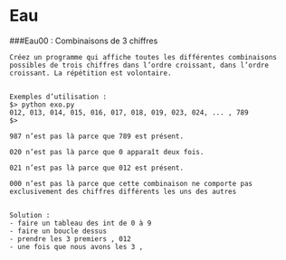 # Eau

###Eau00 : Combinaisons de 3 chiffres
    
    Créez un programme qui affiche toutes les différentes combinaisons possibles de trois chiffres dans l’ordre croissant, dans l’ordre croissant. La répétition est volontaire.
    
    
    Exemples d’utilisation :
    $> python exo.py
    012, 013, 014, 015, 016, 017, 018, 019, 023, 024, ... , 789
    $>
    
    987 n’est pas là parce que 789 est présent.
    
    020 n’est pas là parce que 0 apparaît deux fois.
    
    021 n’est pas là parce que 012 est présent.
    
    000 n’est pas là parce que cette combinaison ne comporte pas exclusivement des chiffres différents les uns des autres


    Solution :
    - faire un tableau des int de 0 à 9
    - faire un boucle dessus 
    - prendre les 3 premiers , 012
    - une fois que nous avons les 3 , 
